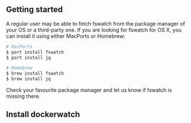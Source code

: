 ## Getting started

A regular user may be able to fetch fswatch from the package manager of your OS or a third-party one. If you are looking for fswatch for OS X, you can install it using either MacPorts or Homebrew:
```sh
# MacPorts
$ port install fswatch
$ port install jq

# Homebrew
$ brew install fswatch
$ brew install jq
```
Check your favourite package manager and let us know if fswatch is missing there.

## Install dockerwatch
